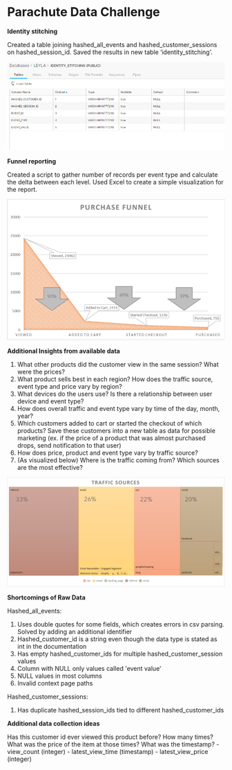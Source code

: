 # Parachute Data Challenge

**Identity stitching**

Created a table joining hashed_all_events and hashed_customer_sessions on hashed_session_id. Saved the results in new table ‘identity_stitching’.

![alt text](https://github.com/leylafiratli3/datachallenge/blob/main/identity_stitching.PNG)

**Funnel reporting**

Created a script to gather number of records per event type and calculate the delta between each level. Used Excel to create a simple visualization for the report.

![alt text](https://github.com/leylafiratli3/datachallenge/blob/main/Purchase%20Funnel.PNG)

**Additional Insights from available data**
  1. What other products did the customer view in the same session? What were the prices? 
  2. What product sells best in each region? How does the traffic source, event type and price vary by region?
  3. What devices do the users use? Is there a relationship between user device and event type?
  4. How does overall traffic and event type vary by time of the day, month, year?
  5. Which customers added to cart or started the checkout of which products? Save these customers into a new table as data for possible marketing (ex. if the price of a product that was almost purchased drops, send notification to that user)
  6. How does price, product and event type vary by traffic source?
  7. (As visualized below) Where is the traffic coming from? Which sources are the most effective?

![alt text](https://github.com/leylafiratli3/datachallenge/blob/main/Traffic%20Sources.PNG)


**Shortcomings of Raw Data**

Hashed_all_events:
  1. Uses double quotes for some fields, which creates errors in csv parsing. Solved by adding an additional identifier
  2. Hashed_customer_id is a string even though the data type is stated as int in the documentation
  3. Has empty hashed_customer_ids for multiple hashed_customer_session values
  4. Column with NULL only values called 'event value'
  5. NULL values in most columns
  6. Invalid context page paths
 
 Hashed_customer_sessions:
  1. Has duplicate hashed_session_ids tied to different hashed_customer_ids
  
**Additional data collection ideas**

Has this customer id ever viewed this product before? How many times? What was the price of the item at those times? What was the timestamp?
     - view_count (integer)
     - latest_view_time (timestamp)
     - latest_view_price (integer)

